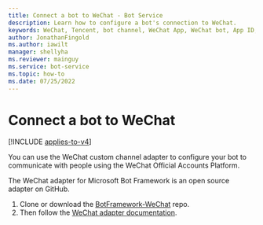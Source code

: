 ```yaml
---
title: Connect a bot to WeChat - Bot Service
description: Learn how to configure a bot's connection to WeChat.
keywords: WeChat, Tencent, bot channel, WeChat App, WeChat bot, App ID, App Secret, credentials
author: JonathanFingold
ms.author: iawilt
manager: shellyha
ms.reviewer: mainguy
ms.service: bot-service
ms.topic: how-to
ms.date: 07/25/2022
---
```


# Connect a bot to WeChat

[!INCLUDE [applies-to-v4](includes/applies-to-v4-current.md)]

You can use the WeChat custom channel adapter to configure your bot to communicate with people using the WeChat Official Accounts Platform.

The WeChat adapter for Microsoft Bot Framework is an open source adapter on GitHub.

1. Clone or download the [BotFramework-WeChat](https://github.com/microsoft/BotFramework-WeChat/) repo.
1. Then follow the [WeChat adapter documentation](https://github.com/microsoft/BotFramework-WeChat/tree/master/doc#readme).
